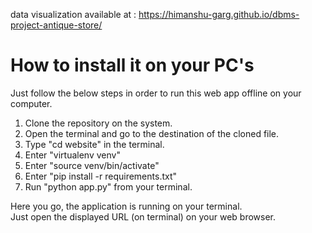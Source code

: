 data visualization available at : https://himanshu-garg.github.io/dbms-project-antique-store/


# How to install it on your PC's

Just follow the below steps in order to run this web app offline on your computer.

1. Clone the repository on the system.
2. Open the terminal and go to the destination of the cloned file.
3. Type "cd website" in the terminal.
4. Enter "virtualenv venv"
5. Enter "source venv/bin/activate"
6. Enter "pip install -r requirements.txt"
7. Run "python app.py" from your terminal.

Here you go, the application is running on your terminal. <br>
Just open the displayed URL (on terminal) on your web browser.
